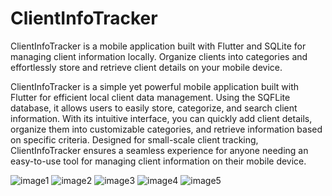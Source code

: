 # ClientInfoTracker
ClientInfoTracker is a mobile application built with Flutter and SQLite for managing client information locally. Organize clients into categories and effortlessly store and retrieve client details on your mobile device.

ClientInfoTracker is a simple yet powerful mobile application built with Flutter for efficient local client data management. Using the SQFLite database, it allows users to easily store, categorize, and search client information. With its intuitive interface, you can quickly add client details, organize them into customizable categories, and retrieve information based on specific criteria. Designed for small-scale client tracking, ClientInfoTracker ensures a seamless experience for anyone needing an easy-to-use tool for managing client information on their mobile device.


![image1](https://github.com/ArbabNaseer82/ClientInfoTracker/assets/160100829/20a1c169-d38e-4881-bca5-c74af8888d32)
![image2](https://github.com/ArbabNaseer82/ClientInfoTracker/assets/160100829/cc21eb36-5ac8-4e2c-8f41-064d8843c3c9)
![image3](https://github.com/ArbabNaseer82/ClientInfoTracker/assets/160100829/61fea4ec-e268-42c3-b064-e2bb04bac15d)
![image4](https://github.com/ArbabNaseer82/ClientInfoTracker/assets/160100829/99c6b85b-4d1d-40b8-9c4c-9da02ec15919)
![image5](https://github.com/ArbabNaseer82/ClientInfoTracker/assets/160100829/436a4d95-bef4-4d9b-ab4e-858758e08599)



